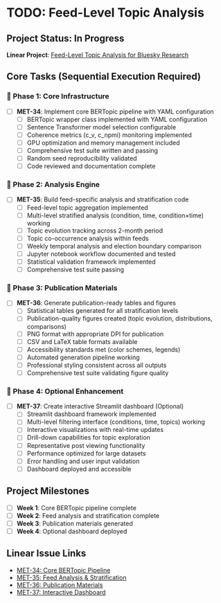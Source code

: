 # TODO: Feed-Level Topic Analysis

## Project Status: In Progress
**Linear Project**: [Feed-Level Topic Analysis for Bluesky Research](https://linear.app/metresearch/project/feed-level-topic-analysis-for-bluesky-research-6b2e884b3dd9)

## Core Tasks (Sequential Execution Required)

### 🔄 Phase 1: Core Infrastructure
- [ ] **MET-34**: Implement core BERTopic pipeline with YAML configuration
  - [ ] BERTopic wrapper class implemented with YAML configuration
  - [ ] Sentence Transformer model selection configurable  
  - [ ] Coherence metrics (c_v, c_npmi) monitoring implemented
  - [ ] GPU optimization and memory management included
  - [ ] Comprehensive test suite written and passing
  - [ ] Random seed reproducibility validated
  - [ ] Code reviewed and documentation complete

### 🔄 Phase 2: Analysis Engine  
- [ ] **MET-35**: Build feed-specific analysis and stratification code
  - [ ] Feed-level topic aggregation implemented
  - [ ] Multi-level stratified analysis (condition, time, condition×time) working
  - [ ] Topic evolution tracking across 2-month period
  - [ ] Topic co-occurrence analysis within feeds
  - [ ] Weekly temporal analysis and election boundary comparison
  - [ ] Jupyter notebook workflow documented and tested
  - [ ] Statistical validation framework implemented
  - [ ] Comprehensive test suite passing

### 🔄 Phase 3: Publication Materials
- [ ] **MET-36**: Generate publication-ready tables and figures
  - [ ] Statistical tables generated for all stratification levels
  - [ ] Publication-quality figures created (topic evolution, distributions, comparisons)
  - [ ] PNG format with appropriate DPI for publication
  - [ ] CSV and LaTeX table formats available
  - [ ] Accessibility standards met (color schemes, legends)
  - [ ] Automated generation pipeline working
  - [ ] Professional styling consistent across all outputs
  - [ ] Comprehensive test suite validating figure quality

### 🔄 Phase 4: Optional Enhancement
- [ ] **MET-37**: Create interactive Streamlit dashboard (Optional)
  - [ ] Streamlit dashboard framework implemented
  - [ ] Multi-level filtering interface (conditions, time, topics) working
  - [ ] Interactive visualizations with real-time updates
  - [ ] Drill-down capabilities for topic exploration
  - [ ] Representative post viewing functionality
  - [ ] Performance optimized for large datasets
  - [ ] Error handling and user input validation
  - [ ] Dashboard deployed and accessible

## Project Milestones
- [ ] **Week 1**: Core BERTopic pipeline complete
- [ ] **Week 2**: Feed analysis and stratification complete
- [ ] **Week 3**: Publication materials generated
- [ ] **Week 4**: Optional dashboard deployed

## Linear Issue Links
- [MET-34: Core BERTopic Pipeline](https://linear.app/metresearch/issue/MET-34)
- [MET-35: Feed Analysis & Stratification](https://linear.app/metresearch/issue/MET-35)  
- [MET-36: Publication Materials](https://linear.app/metresearch/issue/MET-36)
- [MET-37: Interactive Dashboard](https://linear.app/metresearch/issue/MET-37)
